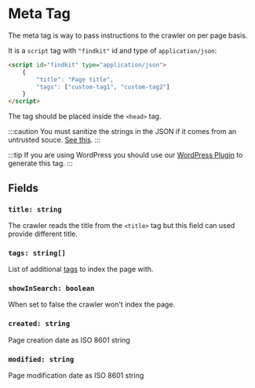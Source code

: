 # Meta Tag

The meta tag is way to pass instructions to the crawler on per page basis.

It is a `script` tag with `"findkit"` id and type of `application/json`:

```html
<script id="findkit" type="application/json">
	{
		"title": "Page title",
		"tags": ["custom-tag1", "custom-tag2"]
	}
</script>
```

The tag should be placed inside the `<head>` tag.

:::caution
You must sanitize the strings in the JSON if it comes from an untrusted souce.
[See this](https://security.stackexchange.com/a/254386/155284).
:::

:::tip
If you are using WordPress you should use our [WordPress
Plugin](https://github.com/findkit/wp-findkit) to generate this tag.
:::

## Fields

### `title: string`

The crawler reads the title from the `<title>` tag but this field can used
provide different title.

### `tags: string[]`

List of additional [tags](/crawler/tagging) to index the page with.

### `showInSearch: boolean`

When set to false the crawler won't index the page.

### `created: string`

Page creation date as ISO 8601 string

### `modified: string`

Page modification date as ISO 8601 string
